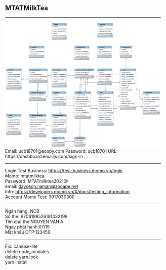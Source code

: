 ## MTATMilkTea
---
<img src="erd.png">
Email: ucb18701@eoopy.com  
Password: ucb18701  
URL: https://dashboard.emailjs.com/sign-in  
  
---
Login Test Business: https://test-business.momo.vn/login  
Momo: mtatmilktea  
Password: MTATmilktea2021@  
email: dayceon.naman@zooape.net  
Info: https://developers.momo.vn/#/docs/testing_information  
Account Momo Test: 0917030300  

---
Ngân hàng: NCB  
Số thẻ: 9704198526191432198  
Tên chủ thẻ:NGUYEN VAN A  
Ngày phát hành:07/15  
Mật khẩu OTP:123456  

---
Fix: caniuse-lite  
delete node_modules  
delete yarn.lock  
yarn install  
